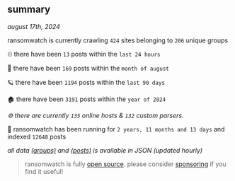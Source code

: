 
## summary
_august 17th, 2024_

ransomwatch is currently crawling `424` sites belonging to `206` unique groups

⏲ there have been `13` posts within the `last 24 hours`

🦈 there have been `169` posts within the `month of august`

🪐 there have been `1194` posts within the `last 90 days`

🏚 there have been `3191` posts within the `year of 2024`

_⚙️ there are currently `135` online hosts & `132` custom parsers._

🦕 ransomwatch has been running for `2 years, 11 months and 13 days` and indexed `12648` posts

_all data  [(groups)](http://ransomwhat.telemetry.ltd/groups) and [(posts)](http://ransomwhat.telemetry.ltd/posts) is available in JSON (updated hourly)_

> ransomwatch is fully [open source](https://github.com/joshhighet/ransomwatch#ransomwatch--). please consider [sponsoring](https://github.com/sponsors/joshhighet) if you find it useful!
